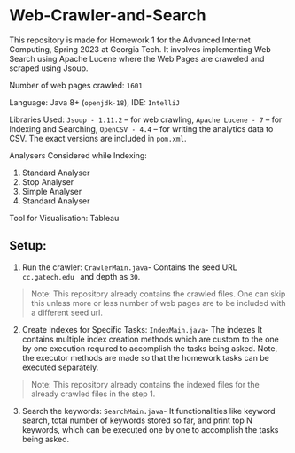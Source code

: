 # Web-Crawler-and-Search
This repository is made for Homework 1 for the Advanced Internet Computing, Spring 2023 at Georgia Tech. It involves implementing Web Search using Apache Lucene where the Web Pages are craweled and scraped using Jsoup.


Number of web pages crawled: `1601`

Language: Java 8+ (`openjdk-18`), IDE: `IntelliJ`

Libraries Used: `Jsoup - 1.11.2` – for web crawling, `Apache Lucene - 7` – for Indexing and Searching, `OpenCSV - 4.4` – for writing the analytics data to CSV. The exact versions are included in `pom.xml`.

Analysers Considered while Indexing:
1.	Standard Analyser
2.	Stop Analyser
3.	Simple Analyser
4.	Standard Analyser

Tool for Visualisation: Tableau 

## Setup: 

1. Run the crawler: `CrawlerMain.java`- Contains the seed URL `cc.gatech.edu ` and depth as `30`. 
> Note: This repository already contains the crawled files. One can skip this unless more or less number of web pages are to be included with a different seed url. 

2. Create Indexes for Specific Tasks: `IndexMain.java`- The indexes It contains multiple  index creation methods which are custom to the one by one execution required to accomplish the tasks being asked. Note, the executor methods are made so that the homework tasks can be executed separately. 
> Note: This repository already contains the indexed files for the already crawled files in the step 1. 

3. Search the keywords: `SearchMain.java`- It functionalities like keyword search, total number of keywords stored so far, and print top N keywords, which can be executed one by one to accomplish the tasks being asked.





